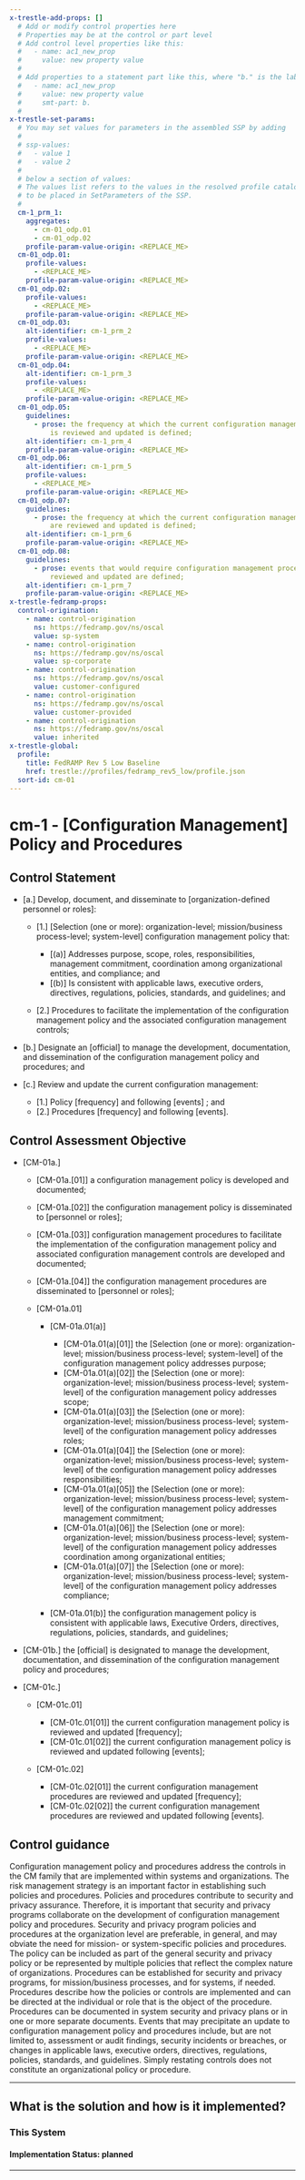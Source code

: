 ```yaml
---
x-trestle-add-props: []
  # Add or modify control properties here
  # Properties may be at the control or part level
  # Add control level properties like this:
  #   - name: ac1_new_prop
  #     value: new property value
  #
  # Add properties to a statement part like this, where "b." is the label of the target statement part
  #   - name: ac1_new_prop
  #     value: new property value
  #     smt-part: b.
  #
x-trestle-set-params:
  # You may set values for parameters in the assembled SSP by adding
  #
  # ssp-values:
  #   - value 1
  #   - value 2
  #
  # below a section of values:
  # The values list refers to the values in the resolved profile catalog, and the ssp-values represent new values
  # to be placed in SetParameters of the SSP.
  #
  cm-1_prm_1:
    aggregates:
      - cm-01_odp.01
      - cm-01_odp.02
    profile-param-value-origin: <REPLACE_ME>
  cm-01_odp.01:
    profile-values:
      - <REPLACE_ME>
    profile-param-value-origin: <REPLACE_ME>
  cm-01_odp.02:
    profile-values:
      - <REPLACE_ME>
    profile-param-value-origin: <REPLACE_ME>
  cm-01_odp.03:
    alt-identifier: cm-1_prm_2
    profile-values:
      - <REPLACE_ME>
    profile-param-value-origin: <REPLACE_ME>
  cm-01_odp.04:
    alt-identifier: cm-1_prm_3
    profile-values:
      - <REPLACE_ME>
    profile-param-value-origin: <REPLACE_ME>
  cm-01_odp.05:
    guidelines:
      - prose: the frequency at which the current configuration management policy
          is reviewed and updated is defined;
    alt-identifier: cm-1_prm_4
    profile-param-value-origin: <REPLACE_ME>
  cm-01_odp.06:
    alt-identifier: cm-1_prm_5
    profile-values:
      - <REPLACE_ME>
    profile-param-value-origin: <REPLACE_ME>
  cm-01_odp.07:
    guidelines:
      - prose: the frequency at which the current configuration management procedures
          are reviewed and updated is defined;
    alt-identifier: cm-1_prm_6
    profile-param-value-origin: <REPLACE_ME>
  cm-01_odp.08:
    guidelines:
      - prose: events that would require configuration management procedures to be
          reviewed and updated are defined;
    alt-identifier: cm-1_prm_7
    profile-param-value-origin: <REPLACE_ME>
x-trestle-fedramp-props:
  control-origination:
    - name: control-origination
      ns: https://fedramp.gov/ns/oscal
      value: sp-system
    - name: control-origination
      ns: https://fedramp.gov/ns/oscal
      value: sp-corporate
    - name: control-origination
      ns: https://fedramp.gov/ns/oscal
      value: customer-configured
    - name: control-origination
      ns: https://fedramp.gov/ns/oscal
      value: customer-provided
    - name: control-origination
      ns: https://fedramp.gov/ns/oscal
      value: inherited
x-trestle-global:
  profile:
    title: FedRAMP Rev 5 Low Baseline
    href: trestle://profiles/fedramp_rev5_low/profile.json
  sort-id: cm-01
---
```


# cm-1 - \[Configuration Management\] Policy and Procedures

## Control Statement

- \[a.\] Develop, document, and disseminate to [organization-defined personnel or roles]:

  - \[1.\] [Selection (one or more): organization-level; mission/business process-level; system-level] configuration management policy that:

    - \[(a)\] Addresses purpose, scope, roles, responsibilities, management commitment, coordination among organizational entities, and compliance; and
    - \[(b)\] Is consistent with applicable laws, executive orders, directives, regulations, policies, standards, and guidelines; and

  - \[2.\] Procedures to facilitate the implementation of the configuration management policy and the associated configuration management controls;

- \[b.\] Designate an [official] to manage the development, documentation, and dissemination of the configuration management policy and procedures; and

- \[c.\] Review and update the current configuration management:

  - \[1.\] Policy [frequency] and following [events] ; and
  - \[2.\] Procedures [frequency] and following [events].

## Control Assessment Objective

- \[CM-01a.\]

  - \[CM-01a.[01]\] a configuration management policy is developed and documented;
  - \[CM-01a.[02]\] the configuration management policy is disseminated to [personnel or roles];
  - \[CM-01a.[03]\] configuration management procedures to facilitate the implementation of the configuration management policy and associated configuration management controls are developed and documented;
  - \[CM-01a.[04]\] the configuration management procedures are disseminated to [personnel or roles];
  - \[CM-01a.01\]

    - \[CM-01a.01(a)\]

      - \[CM-01a.01(a)[01]\] the [Selection (one or more): organization-level; mission/business process-level; system-level] of the configuration management policy addresses purpose;
      - \[CM-01a.01(a)[02]\] the [Selection (one or more): organization-level; mission/business process-level; system-level] of the configuration management policy addresses scope;
      - \[CM-01a.01(a)[03]\] the [Selection (one or more): organization-level; mission/business process-level; system-level] of the configuration management policy addresses roles;
      - \[CM-01a.01(a)[04]\] the [Selection (one or more): organization-level; mission/business process-level; system-level] of the configuration management policy addresses responsibilities;
      - \[CM-01a.01(a)[05]\] the [Selection (one or more): organization-level; mission/business process-level; system-level] of the configuration management policy addresses management commitment;
      - \[CM-01a.01(a)[06]\] the [Selection (one or more): organization-level; mission/business process-level; system-level] of the configuration management policy addresses coordination among organizational entities;
      - \[CM-01a.01(a)[07]\] the [Selection (one or more): organization-level; mission/business process-level; system-level] of the configuration management policy addresses compliance;

    - \[CM-01a.01(b)\] the configuration management policy is consistent with applicable laws, Executive Orders, directives, regulations, policies, standards, and guidelines;

- \[CM-01b.\] the [official] is designated to manage the development, documentation, and dissemination of the configuration management policy and procedures;

- \[CM-01c.\]

  - \[CM-01c.01\]

    - \[CM-01c.01[01]\] the current configuration management policy is reviewed and updated [frequency];
    - \[CM-01c.01[02]\] the current configuration management policy is reviewed and updated following [events];

  - \[CM-01c.02\]

    - \[CM-01c.02[01]\] the current configuration management procedures are reviewed and updated [frequency];
    - \[CM-01c.02[02]\] the current configuration management procedures are reviewed and updated following [events].

## Control guidance

Configuration management policy and procedures address the controls in the CM family that are implemented within systems and organizations. The risk management strategy is an important factor in establishing such policies and procedures. Policies and procedures contribute to security and privacy assurance. Therefore, it is important that security and privacy programs collaborate on the development of configuration management policy and procedures. Security and privacy program policies and procedures at the organization level are preferable, in general, and may obviate the need for mission- or system-specific policies and procedures. The policy can be included as part of the general security and privacy policy or be represented by multiple policies that reflect the complex nature of organizations. Procedures can be established for security and privacy programs, for mission/business processes, and for systems, if needed. Procedures describe how the policies or controls are implemented and can be directed at the individual or role that is the object of the procedure. Procedures can be documented in system security and privacy plans or in one or more separate documents. Events that may precipitate an update to configuration management policy and procedures include, but are not limited to, assessment or audit findings, security incidents or breaches, or changes in applicable laws, executive orders, directives, regulations, policies, standards, and guidelines. Simply restating controls does not constitute an organizational policy or procedure.

______________________________________________________________________

## What is the solution and how is it implemented?

<!-- For implementation status enter one of: implemented, partial, planned, alternative, not-applicable -->

<!-- Note that the list of rules under ### Rules: is read-only and changes will not be captured after assembly to JSON -->

### This System

<!-- Add implementation prose for the main This System component for control: cm-1 -->

#### Implementation Status: planned

______________________________________________________________________
